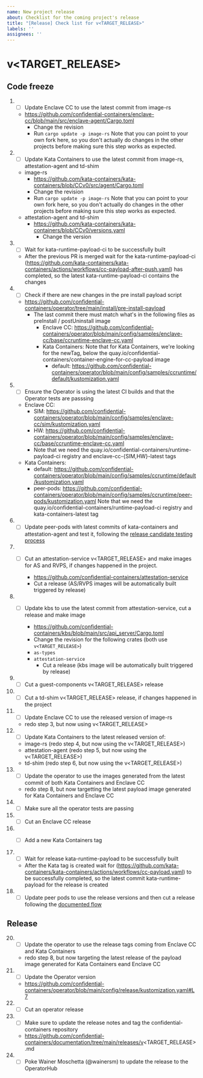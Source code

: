```yaml
---
name: New project release
about: Checklist for the coming project's release
title: "[Release] Check list for v<TARGET_RELEASE>"
labels: ''
assignees: ''
---
```


# v<TARGET_RELEASE>

## Code freeze

1. - [ ] Update Enclave CC to use the latest commit from image-rs

    * https://github.com/confidential-containers/enclave-cc/blob/main/src/enclave-agent/Cargo.toml
      * Change the revision
      * Run `cargo update -p image-rs`
        Note that you can point to your own fork here, so you don't actually do changes in the other projects
        before making sure this step works as expected.

2. - [ ] Update Kata Containers to use the latest commit from image-rs, attestation-agent and td-shim

    * image-rs
      * https://github.com/kata-containers/kata-containers/blob/CCv0/src/agent/Cargo.toml
      * Change the revision
      * Run `cargo update -p image-rs`
          Note that you can point to your own fork here, so you don't actually do changes in the other projects
          before making sure this step works as expected.
    * attestation-agent and td-shim
      * https://github.com/kata-containers/kata-containers/blob/CCv0/versions.yaml
        * Change the version

3. - [ ] Wait for kata-runtime-payload-ci to be successfully built
    * After the previous PR is merged wait for the kata-runtime-payload-ci (https://github.com/kata-containers/kata-containers/actions/workflows/cc-payload-after-push.yaml) has completed, so the latest kata-runtime-payload-ci contains the changes

4. - [ ] Check if there are new changes in the pre install payload script

    * https://github.com/confidential-containers/operator/tree/main/install/pre-install-payload
      * The last commit there must match what's in the following files as preInstall / postUninstall image
        * Enclave CC: https://github.com/confidential-containers/operator/blob/main/config/samples/enclave-cc/base/ccruntime-enclave-cc.yaml
        * Kata Containers:
              Note that for Kata Containers, we're looking for the newTag, below the quay.io/confidential-containers/container-engine-for-cc-payload image
          * default: https://github.com/confidential-containers/operator/blob/main/config/samples/ccruntime/default/kustomization.yaml

5. - [ ] Ensure the Operator is using the latest CI builds and that the Operator tests are passsing

    * Enclave CC:
      * SIM: https://github.com/confidential-containers/operator/blob/main/config/samples/enclave-cc/sim/kustomization.yaml
      * HW: https://github.com/confidential-containers/operator/blob/main/config/samples/enclave-cc/base/ccruntime-enclave-cc.yaml
      * Note that we need the quay.io/confidential-containers/runtime-payload-ci registry and enclave-cc-{SIM,HW}-latest tags
    * Kata Containers:
      * default: https://github.com/confidential-containers/operator/blob/main/config/samples/ccruntime/default/kustomization.yaml
      * peer-pods: https://github.com/confidential-containers/operator/blob/main/config/samples/ccruntime/peer-pods/kustomization.yaml
          Note that we need the quay.io/confidential-containers/runtime-payload-ci registry and kata-containers-latest tag

6. - [ ] Update peer-pods with latest commits of kata-containers and attestation-agent and test it, following the [release candidate testing process](https://github.com/confidential-containers/cloud-api-adaptor/blob/main/docs/Release-Process.md#release-candidate-testing)
    
7. - [ ] Cut an attestation-service v<TARGET_RELEASE> and make images for AS and RVPS, if changes happened in the project.

       * https://github.com/confidential-containers/attestation-service
       * Cut a release (AS/RVPS images will be automatically built triggered by release)

8. - [ ] Update kbs to use the latest commit from attestation-service, cut a release and make image

       * https://github.com/confidential-containers/kbs/blob/main/src/api_server/Cargo.toml
       * Change the revision for the following crates (both use `v<TARGET_RELEASE>`)
     * `as-types`
     * `attestation-service`
       * Cut a release (kbs image will be automatically built triggered by release)

9. - [ ] Cut a guest-components v<TARGET_RELEASE> release

10. - [ ] Cut a td-shim v<TARGET_RELEASE> release, if changes happened in the project

11. - [ ] Update Enclave CC to use the released version of image-rs

    * redo step 3, but now using v<TARGET_RELEASE>

12. - [ ] Update Kata Containers to the latest released version of:

    * image-rs (redo step 4, but now using the v<TARGET_RELEASE>)
    * attestation-agent (redo step 5, but now using the v<TARGET_RELEASE>)
    * td-shim (redo step 6, but now using the v<TARGET_RELEASE>)

13. - [ ] Update the operator to use the images generated from the latest commit of both Kata Containers and Enclave CC

    * redo step 8, but now targetting the latest payload image generated for Kata Containers and Enclave CC

14. - [ ] Make sure all the operator tests are passing

15. - [ ] Cut an Enclave CC release

17. - [ ] Add a new Kata Containers tag


18. - [ ] Wait for release kata-runtime-payload to be successfully built
    * After the Kata tag is created wait for (https://github.com/kata-containers/kata-containers/actions/workflows/cc-payload.yaml) to be successfully completed, so the latest commit kata-runtime-payload for the release is created

19. - [ ] Update peer pods to use the release versions and then cut a release following the [documented flow](https://github.com/confidential-containers/cloud-api-adaptor/blob/main/docs/Release-Process.md#cutting-releases)

## Release


20. - [ ] Update the operator to use the release tags coming from Enclave CC and Kata Containers

    * redo step 8, but now targeting the latest release of the payload image generated for Kata Containers eand Enclave CC

21. - [ ] Update the Operator version

    * https://github.com/confidential-containers/operator/blob/main/config/release/kustomization.yaml#L7

22. - [ ] Cut an operator release

22. - [ ] Make sure to update the release notes and tag the confidential-containers repository

    * https://github.com/confidential-containers/documentation/tree/main/releases/v<TARGET_RELEASE>.md

23. - [ ] Poke Wainer Moschetta (@wainersm) to update the release to the OperatorHub
